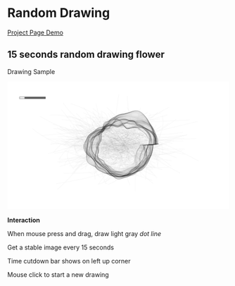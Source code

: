# Random Drawing

[Project Page Demo](https://creativecodingart2210fall2019section2.github.io/creativeCodingGitHub/projectDemo/projectDemo/randomDrawing/randomDrawing.html)


## 15 seconds random drawing flower


Drawing Sample

<div align=center><img src=randomDrawing.png width=1300>

<div align=left>
<p>   


**Interaction**

When mouse press and drag, draw light gray *dot line*

Get a stable image every 15 seconds

Time cutdown bar shows on left up corner

Mouse click to start a new drawing